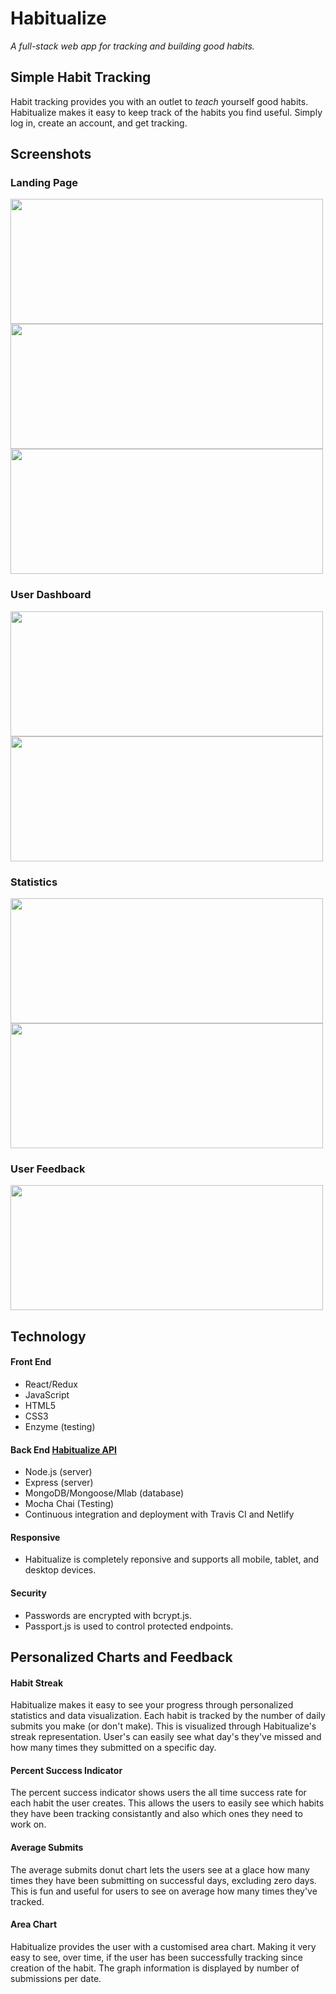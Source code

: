# Habitualize

*A full-stack web app for tracking and building good habits.*

## Simple Habit Tracking

Habit tracking provides you with an outlet to *teach* yourself good habits. Habitualize makes it easy to keep track of the habits you find useful. Simply log in, create an account, and get tracking.

## Screenshots 

### Landing Page
<img src="https://s3-us-west-2.amazonaws.com/s.cdpn.io/1150197/habitualize-hero-area.png" width="500" height="200">
<img src="https://s3-us-west-2.amazonaws.com/s.cdpn.io/1150197/habitualize-about-section.png" width="500" height="200">
<img src="https://s3-us-west-2.amazonaws.com/s.cdpn.io/1150197/habitualize-sign-up.png" width="500" height="200">

### User Dashboard
<img src="https://s3-us-west-2.amazonaws.com/s.cdpn.io/1150197/habitualize-user-dashboard.png" width="500" height="200">
<img src="https://s3-us-west-2.amazonaws.com/s.cdpn.io/1150197/habitualize-create-habit-form.png" width="500" height="200">

### Statistics
<img src="https://s3-us-west-2.amazonaws.com/s.cdpn.io/1150197/habitualize-statistics-page.png" width="500" height="200">
<img src="https://s3-us-west-2.amazonaws.com/s.cdpn.io/1150197/habitualize-statistics-area-chart.png" width="500" height="200">

### User Feedback
<img src="https://s3-us-west-2.amazonaws.com/s.cdpn.io/1150197/habitualize-new-best-streak.png" width="500" height="200">

## Technology

#### Front End
- React/Redux
- JavaScript
- HTML5
- CSS3
- Enzyme (testing)

#### Back End [Habitualize API](https://github.com/jrvscm/habitualize-api)
- Node.js (server)
- Express (server)  
- MongoDB/Mongoose/Mlab (database) 
- Mocha Chai (Testing)
- Continuous integration and deployment with Travis CI and Netlify

#### Responsive
- Habitualize is completely reponsive and supports all mobile, tablet, and desktop devices.

#### Security
 - Passwords are encrypted with bcrypt.js.
 - Passport.js is used to control protected endpoints.

## Personalized Charts and Feedback  

#### Habit Streak

Habitualize makes it easy to see your progress through personalized statistics and data visualization. Each habit is tracked by the number of daily submits you make (or don't make). This is visualized through Habitualize's streak representation. User's can easily see what day's they've missed and how many times they submitted on a specific day.  

#### Percent Success Indicator

The percent success indicator shows users the all time success rate for each habit the user creates. This allows the users to easily see which habits they have been tracking consistantly and also which ones they need to work on.

#### Average Submits

The average submits donut chart lets the users see at a glace how many times they have been submitting on successful days, excluding zero days. This is fun and useful for users to see on average how many times they've tracked.

#### Area Chart

Habitualize provides the user with a customised area chart. Making it very easy to see, over time, if the user has been successfully tracking since creation of the habit. The graph information is displayed by number of submissions per date.


